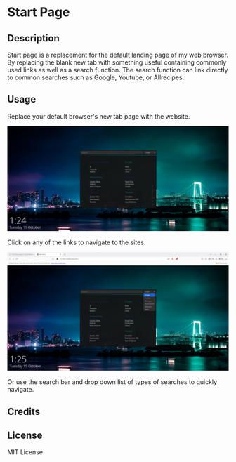# Start Page

## Description
Start page is a replacement for the default landing page of my web browser. By replacing the blank new tab with something useful containing commonly used links as well as a search function. The search function can link directly to common searches such as Google, Youtube, or Allrecipes.

## Usage
Replace your default browser's new tab page with the website.

![Image of the start page](./photo_2024-10-15_01-24-34.jpg)

Click on any of the links to navigate to the sites.

![Or use the searchbar and drop down menu](./photo_2024-10-15_01-25-34.jpg)

Or use the search bar and drop down list of types of searches to quickly navigate.
## Credits


## License
MIT License